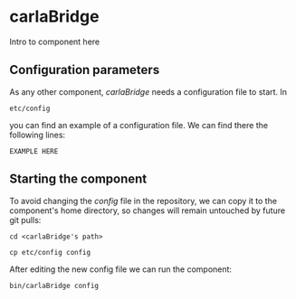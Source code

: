 # carlaBridge
Intro to component here


## Configuration parameters
As any other component, *carlaBridge* needs a configuration file to start. In
```
etc/config
```
you can find an example of a configuration file. We can find there the following lines:
```
EXAMPLE HERE
```

## Starting the component
To avoid changing the *config* file in the repository, we can copy it to the component's home directory, so changes will remain untouched by future git pulls:

```
cd <carlaBridge's path> 
```
```
cp etc/config config
```

After editing the new config file we can run the component:

```
bin/carlaBridge config
```
